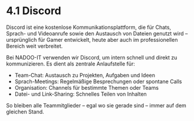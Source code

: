 # 4.1 Discord

Discord ist eine kostenlose Kommunikationsplattform, die für Chats, Sprach- und Videoanrufe sowie den Austausch von Dateien genutzt wird – ursprünglich für Gamer entwickelt, heute aber auch im professionellen Bereich weit verbreitet.

Bei NADOO-IT verwenden wir Discord, um intern schnell und direkt zu kommunizieren. Es dient als zentrale Anlaufstelle für:

- Team-Chat: Austausch zu Projekten, Aufgaben und Ideen
- Sprach-Meetings: Regelmäßige Besprechungen oder spontane Calls
- Organisation: Channels für bestimmte Themen oder Teams
- Datei- und Link-Sharing: Schnelles Teilen von Inhalten

So bleiben alle Teammitglieder – egal wo sie gerade sind – immer auf dem gleichen Stand.